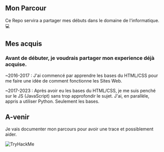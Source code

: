 ## Mon Parcour

Ce Repo servira a partager mes débuts dans le domaine de l'informatique. 💻

## Mes acquis

### Avant de débuter, je voudrais partager mon experience déjà acquise.

~2016-2017 : J'ai commencé par apprendre les bases du HTML/CSS pour me faire une idée de comment fonctionne les Sites Web.

~2017-2023 : Après avoir eu les bases du HTML/CSS, je me suis penché sur le JS (JavaScript) sans trop approfondir le sujet. J'ai, en parallèle, appris a utiliser Python. Seulement les bases.


## A-venir

Je vais documenter mon parcours pour avoir une trace et possiblement aider.

 <img src="https://tryhackme-badges.s3.amazonaws.com/nessV.png" alt="TryHackMe">
